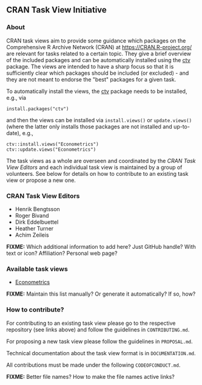 ## CRAN Task View Initiative

### About

CRAN task views aim to provide some guidance which packages on the Comprehensive
R Archive Network (CRAN) at <https://CRAN.R-project.org/> are relevant for tasks
related to a certain topic. They give a brief overview of the included packages
and can be automatically installed using the
[ctv](https://CRAN.R-project.org/package=ctv) package. The views are intended to
have a sharp focus so that it is sufficiently clear which packages should be
included (or excluded) - and they are not meant to endorse the "best" packages
for a given task.

To automatically install the views, the [ctv](https://CRAN.R-project.org/package=ctv)
package needs to be installed, e.g., via

```
install.packages("ctv")
```

and then the views can be installed via `install.views()` or `update.views()`
(where the latter only installs those packages are not installed and up-to-date),
e.g.,

```
ctv::install.views("Econometrics")
ctv::update.views("Econometrics")
```

The task views as a whole are overseen and coordinated by the _CRAN Task View
Editors_ and each individual task view is maintained by a group of volunteers.
See below for details on how to contribute to an existing task view or propose
a new one.


### CRAN Task View Editors

* Henrik Bengtsson
* Roger Bivand
* Dirk Eddelbuettel
* Heather Turner
* Achim Zeileis

**FIXME:** Which additional information to add here? Just GitHub handle?
With text or icon? Affiliation? Personal web page?


### Available task views

* [Econometrics](https://github.com/cran-task-views/Econometrics/)

**FIXME:** Maintain this list manually? Or generate it automatically? If so, how?


### How to contribute?

For contributing to an existing task view please go to the respective repository
(see links above) and follow the guidelines in `CONTRIBUTING.md`.

For proposing a new task view please follow the guidelines in `PROPOSAL.md`.

Technical documentation about the task view format is in `DOCUMENTATION.md`.

All contributions must be made under the following `CODEOFCONDUCT.md`.

**FIXME:** Better file names? How to make the file names active links?

